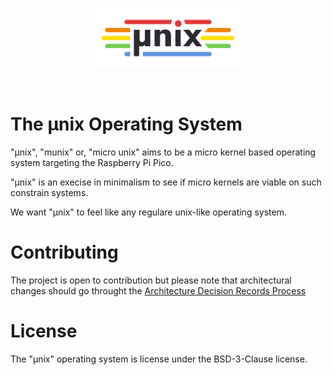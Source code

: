 <p align="center">
<img height="96" src="doc/brand.png"/>
</p>

</br>

# The **µnix** Operating System

"µnix", "munix" or, "micro unix" aims to be a micro kernel based operating system targeting the Raspberry Pi Pico.

"µnix" is an execise in minimalism to see if micro kernels are viable on such constrain systems.

We want "µnix" to feel like any regulare unix-like operating system.

# Contributing

The project is open to contribution but please note that architectural changes should go throught the [Architecture Decision Records Process](adr/ADR00-record-architecture-decisions.md)

# License

The "µnix" operating system is license under the BSD-3-Clause license.
